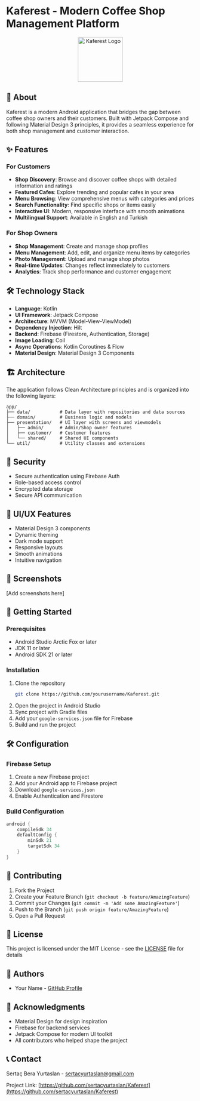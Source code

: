 # Kaferest - Modern Coffee Shop Management Platform

<div align="center">
  <img src="app/src/main/res/mipmap-xxxhdpi/ic_launcher.png" alt="Kaferest Logo" width="120"/>
</div>

## 📱 About

Kaferest is a modern Android application that bridges the gap between coffee shop owners and their customers. Built with Jetpack Compose and following Material Design 3 principles, it provides a seamless experience for both shop management and customer interaction.

## ✨ Features

### For Customers
- **Shop Discovery**: Browse and discover coffee shops with detailed information and ratings
- **Featured Cafes**: Explore trending and popular cafes in your area
- **Menu Browsing**: View comprehensive menus with categories and prices
- **Search Functionality**: Find specific shops or items easily
- **Interactive UI**: Modern, responsive interface with smooth animations
- **Multilingual Support**: Available in English and Turkish

### For Shop Owners
- **Shop Management**: Create and manage shop profiles
- **Menu Management**: Add, edit, and organize menu items by categories
- **Photo Management**: Upload and manage shop photos
- **Real-time Updates**: Changes reflect immediately to customers
- **Analytics**: Track shop performance and customer engagement

## 🛠 Technology Stack

- **Language**: Kotlin
- **UI Framework**: Jetpack Compose
- **Architecture**: MVVM (Model-View-ViewModel)
- **Dependency Injection**: Hilt
- **Backend**: Firebase (Firestore, Authentication, Storage)
- **Image Loading**: Coil
- **Async Operations**: Kotlin Coroutines & Flow
- **Material Design**: Material Design 3 Components

## 🏗 Architecture

The application follows Clean Architecture principles and is organized into the following layers:

```
app/
├── data/           # Data layer with repositories and data sources
├── domain/         # Business logic and models
├── presentation/   # UI layer with screens and viewmodels
│   ├── admin/      # Admin/Shop owner features
│   ├── customer/   # Customer features
│   └── shared/     # Shared UI components
└── util/           # Utility classes and extensions
```

## 🔐 Security

- Secure authentication using Firebase Auth
- Role-based access control
- Encrypted data storage
- Secure API communication

## 🎨 UI/UX Features

- Material Design 3 components
- Dynamic theming
- Dark mode support
- Responsive layouts
- Smooth animations
- Intuitive navigation

## 📱 Screenshots

[Add screenshots here]

## 🚀 Getting Started

### Prerequisites
- Android Studio Arctic Fox or later
- JDK 11 or later
- Android SDK 21 or later

### Installation
1. Clone the repository
   ```bash
   git clone https://github.com/yourusername/Kaferest.git
   ```
2. Open the project in Android Studio
3. Sync project with Gradle files
4. Add your `google-services.json` file for Firebase
5. Build and run the project

## 🛠 Configuration

### Firebase Setup
1. Create a new Firebase project
2. Add your Android app to Firebase project
3. Download `google-services.json`
4. Enable Authentication and Firestore

### Build Configuration
```gradle
android {
    compileSdk 34
    defaultConfig {
        minSdk 21
        targetSdk 34
    }
}
```

## 🤝 Contributing

1. Fork the Project
2. Create your Feature Branch (`git checkout -b feature/AmazingFeature`)
3. Commit your Changes (`git commit -m 'Add some AmazingFeature'`)
4. Push to the Branch (`git push origin feature/AmazingFeature`)
5. Open a Pull Request

## 📄 License

This project is licensed under the MIT License - see the [LICENSE](LICENSE) file for details

## 👥 Authors

- Your Name - [GitHub Profile](https://github.com/yourusername)

## 🙏 Acknowledgments

- Material Design for design inspiration
- Firebase for backend services
- Jetpack Compose for modern UI toolkit
- All contributors who helped shape the project

## 📞 Contact

Sertaç Bera Yurtaslan - sertacyurtaslan@gmail.com

Project Link: [https://github.com/sertacyurtaslan/Kaferest](https://github.com/sertacyurtaslan/Kaferest) 
